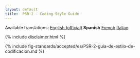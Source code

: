 ```yaml
---
layout: default
title:  PSR-2 - Coding Style Guide
---
```


<nav id="lngmenu">
  Available translations:
  <a href="/psr/psr-2">English (official)</a>
  <b>Spanish</b>
  <a href="/psr/psr-2/fr">French</a>
  <a href="/psr/psr-2/it">Italian</a>
</nav>

{% include disclaimer.html %}

{% include fig-standards/accepted/es/PSR-2-guia-de-estilo-de-codificacion.md %}
